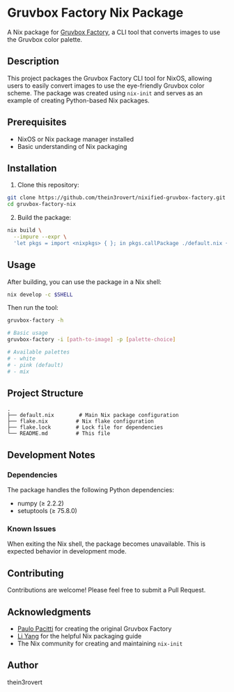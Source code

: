 # Gruvbox Factory Nix Package

A Nix package for [Gruvbox Factory](https://github.com/paulopacitti/gruvbox-factory), a CLI tool that converts images to use the Gruvbox color palette.

## Description

This project packages the Gruvbox Factory CLI tool for NixOS, allowing users to easily convert images to use the eye-friendly Gruvbox color scheme. The package was created using `nix-init` and serves as an example of creating Python-based Nix packages.

## Prerequisites

- NixOS or Nix package manager installed
- Basic understanding of Nix packaging

## Installation

1. Clone this repository:

```bash
git clone https://github.com/thein3rovert/nixified-gruvbox-factory.git
cd gruvbox-factory-nix
```

2. Build the package:

```bash
nix build \
  --impure --expr \
  'let pkgs = import <nixpkgs> { }; in pkgs.callPackage ./default.nix {}'
```

## Usage

After building, you can use the package in a Nix shell:

```bash
nix develop -c $SHELL
```

Then run the tool:

```bash
gruvbox-factory -h

# Basic usage
gruvbox-factory -i [path-to-image] -p [palette-choice]

# Available palettes
# - white
# - pink (default)
# - mix
```

## Project Structure

```
.
├── default.nix        # Main Nix package configuration
├── flake.nix         # Nix flake configuration
├── flake.lock        # Lock file for dependencies
└── README.md         # This file
```

## Development Notes

### Dependencies

The package handles the following Python dependencies:

- numpy (≥ 2.2.2)
- setuptools (≥ 75.8.0)

### Known Issues

When exiting the Nix shell, the package becomes unavailable. This is expected behavior in development mode.

## Contributing

Contributions are welcome! Please feel free to submit a Pull Request.

## Acknowledgments

- [Paulo Pacitti](https://github.com/paulopacitti) for creating the original Gruvbox Factory
- [Li Yang](https://tech.aufomm.com/my-nix-journey-how-to-use-nix-to-set-up-dev-environment/) for the helpful Nix packaging guide
- The Nix community for creating and maintaining `nix-init`

## Author

thein3rovert
